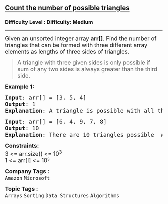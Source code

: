 <h2><a href="https://www.geeksforgeeks.org/problems/count-possible-triangles-1587115620--094125/1?page=2&difficulty=Medium&status=unsolved,attempted&sortBy=accuracy">Count the number of possible triangles</a></h2><h3>Difficulty Level : Difficulty: Medium</h3><hr><div class="problems_problem_content__Xm_eO"><p><span style="font-size: 18px;">Given an unsorted integer array <strong>arr[]</strong>. Find the number of triangles that can be formed with three different array elements as lengths of three sides of triangles.&nbsp;</span></p>
<blockquote>
<p><span style="font-size: 18px;">A triangle with three given sides is only possible if sum of any two sides is always greater than the third side.</span></p>
</blockquote>
<p><span style="font-size: 18px;"><strong>Example 1:</strong></span></p>
<pre><span style="font-size: 18px;"><strong>Input</strong>: arr[] = [3, 5, 4]
<strong>Output</strong>: 1
<strong>Explanation</strong>: A triangle is possible with all the elements 5, 3 and 4 (5+3&gt;4, 5+4&gt;3, 3+4&gt;5)<br></span></pre>
<pre><span style="font-size: 18px;"><strong>Input</strong>: arr[] = [6, 4, 9, 7, 8]
<strong>Output</strong>: 10
<strong>Explanation</strong>: There are 10 triangles possible  with the given elements like (6,4,9), (6,7,8),...</span>
</pre>
<p><span style="font-size: 18px;"><strong>Constraints:</strong><br>3 &lt;= arr.size() &lt;= 10<sup>3</sup></span><br><span style="font-size: 18px;">1 &lt;= arr[i] &lt;= 10</span><sup>3</sup></p></div><p><span style=font-size:18px><strong>Company Tags : </strong><br><code>Amazon</code>&nbsp;<code>Microsoft</code>&nbsp;<br><p><span style=font-size:18px><strong>Topic Tags : </strong><br><code>Arrays</code>&nbsp;<code>Sorting</code>&nbsp;<code>Data Structures</code>&nbsp;<code>Algorithms</code>&nbsp;